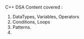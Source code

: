 C++ DSA Content covered : 

1) DataTypes, Variables, Operators
2) Conditions, Loops
3) Patterns.
4)

